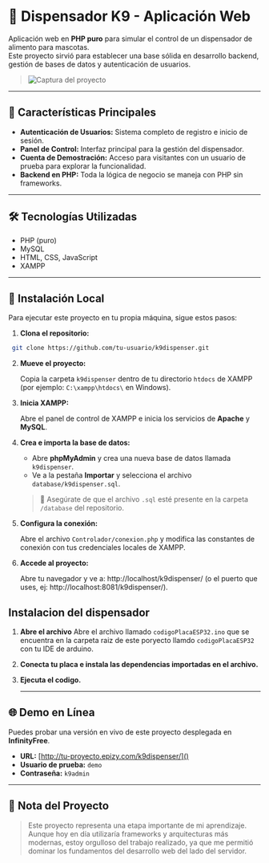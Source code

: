 # 🐾 Dispensador K9 - Aplicación Web

Aplicación web en **PHP puro** para simular el control de un dispensador de alimento para mascotas.  
Este proyecto sirvió para establecer una base sólida en desarrollo backend, gestión de bases de datos y autenticación de usuarios.

> ![Captura del proyecto](ruta/a/tu/captura.png)

---

## 🎯 Características Principales

- **Autenticación de Usuarios:** Sistema completo de registro e inicio de sesión.  
- **Panel de Control:** Interfaz principal para la gestión del dispensador.  
- **Cuenta de Demostración:** Acceso para visitantes con un usuario de prueba para explorar la funcionalidad.  
- **Backend en PHP:** Toda la lógica de negocio se maneja con PHP sin frameworks.  

---

## 🛠️ Tecnologías Utilizadas

- PHP (puro)
- MySQL
- HTML, CSS, JavaScript
- XAMPP

---

## 🚀 Instalación Local

Para ejecutar este proyecto en tu propia máquina, sigue estos pasos:

1. **Clona el repositorio:**

  ```bash
   git clone https://github.com/tu-usuario/k9dispenser.git
  ```

2. **Mueve el proyecto:**

   Copia la carpeta `k9dispenser` dentro de tu directorio `htdocs` de XAMPP  
   (por ejemplo: `C:\xampp\htdocs\` en Windows).

3. **Inicia XAMPP:**

   Abre el panel de control de XAMPP e inicia los servicios de **Apache** y **MySQL**.

4. **Crea e importa la base de datos:**

   - Abre **phpMyAdmin** y crea una nueva base de datos llamada `k9dispenser`.
   - Ve a la pestaña **Importar** y selecciona el archivo `database/k9dispenser.sql`.

   > 📁 Asegúrate de que el archivo `.sql` esté presente en la carpeta `/database` del repositorio.

5. **Configura la conexión:**

   Abre el archivo `Controlador/conexion.php` y modifica las constantes de conexión con tus credenciales locales de XAMPP.

6. **Accede al proyecto:**

   Abre tu navegador y ve a: http://localhost/k9dispenser/ (o el puerto que uses, ej: http://localhost:8081/k9dispenser/).


## Instalacion del dispensador

1. **Abre el archivo**
   Abre el archivo llamado `codigoPlacaESP32.ino` que se encuentra en la carpeta raiz de este poryecto llamdo `codigoPlacaESP32` con tu IDE de arduino.

2. **Conecta tu placa e instala las dependencias importadas en el archivo.**

3. **Ejecuta el codigo.**


   ---

## 🌐 Demo en Línea

Puedes probar una versión en vivo de este proyecto desplegada en **InfinityFree**.

- **URL:** [http://tu-proyecto.epizy.com/k9dispenser/]()  
- **Usuario de prueba:** `demo`  
- **Contraseña:** `k9admin`

---

## 📝 Nota del Proyecto

> Este proyecto representa una etapa importante de mi aprendizaje.  
> Aunque hoy en día utilizaría frameworks y arquitecturas más modernas, estoy orgulloso del trabajo realizado, ya que me permitió dominar los fundamentos del desarrollo web del lado del servidor.
